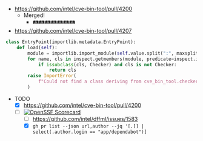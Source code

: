 - https://github.com/intel/cve-bin-tool/pull/4200
  - Merged!
    - 🛤️🛤️🛤️🛤️🛤️🛤️🛤️
- https://github.com/intel/cve-bin-tool/pull/4207

```python
class EntryPoint(importlib.metadata.EntryPoint):
    def load(self):
        module = importlib.import_module(self.value.split(":", maxsplit=1)[0])
        for name, cls in inspect.getmembers(module, predicate=inspect.isclass):
            if issubclass(cls, Checker) and cls is not Checker:
                return cls
        raise ImportError(
            f"Could not find a class deriving from cve_bin_tool.checkers.Checker in module: {module!r}"
        )
```

- TODO
  - [x] https://github.com/intel/cve-bin-tool/pull/4200
  - [ ] [![OpenSSF Scorecard](https://api.scorecard.dev/projects/github.com/dffml/dffml/badge)](https://scorecard.dev/viewer/?uri=github.com/dffml/dffml)
    - [ ] https://github.com/intel/dffml/issues/1583
    - [x] `gh pr list --json url,author --jq '[.[] | select(.author.login == "app/dependabot")]`